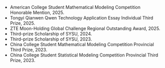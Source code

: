 - American College Student Mathematical Modeling Competition Honorable Mention, 2025.
- Tongyi Qianwen Qwen Technology Application Essay Individual Third Prize, 2025.
- ZTE Moon-Holding Global Challenge Regional Outstanding Award, 2025.
- Third-prize Scholarship of SYSU, 2024.
- Third-prize Scholarship of SYSU, 2023.
- China College Student Mathematical Modeling Competition Provincial Third Prize, 2023.
- China College Student Statistical Modeling Competition Provincial Third Prize, 2023.
